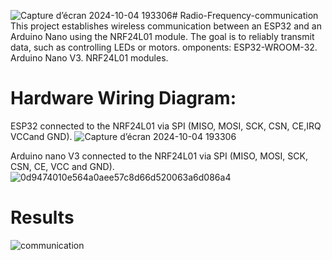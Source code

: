 ![Capture d’écran 2024-10-04 193306](https://github.com/user-attachments/assets/3551d1f5-dafe-4b42-99fc-acdd96e34b77)# Radio-Frequency-communication
This project establishes wireless communication between an ESP32 and an Arduino Nano using the NRF24L01 module. The goal is to reliably transmit data, such as controlling LEDs or motors.
omponents:
ESP32-WROOM-32.
Arduino Nano V3.
NRF24L01 modules.

# Hardware Wiring Diagram:
ESP32 connected to the NRF24L01 via SPI (MISO, MOSI, SCK, CSN, CE,IRQ VCCand GND).
![Capture d’écran 2024-10-04 193306](https://github.com/user-attachments/assets/6710d6c2-6007-450b-8edb-bbea3d6f8cef)

Arduino nano V3 connected to the NRF24L01 via SPI (MISO, MOSI, SCK, CSN, CE, VCC and GND).
![0d9474010e564a0aee57c8d66d520063a6d086a4](https://github.com/user-attachments/assets/a78b95af-94c4-4c5a-8687-eba1d9b4c4a4)

# Results
![communication](https://github.com/user-attachments/assets/a7ccecf8-4b5a-4b23-94d7-a66d38f87975)
